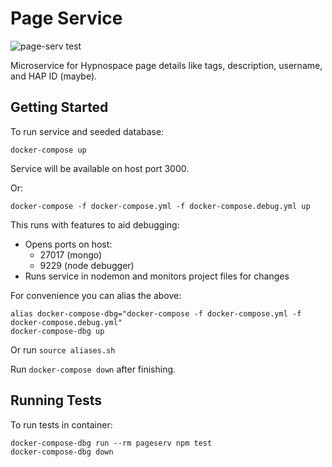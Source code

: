 # Page Service

![page-serv test](https://github.com/gbarkway/hypnospace-sitemap/workflows/page-serv%20test/badge.svg)

Microservice for Hypnospace page details like tags, description, username, and HAP ID (maybe).

## Getting Started

To run service and seeded database:

```
docker-compose up
```

Service will be available on host port 3000.

Or:

```
docker-compose -f docker-compose.yml -f docker-compose.debug.yml up
```

This runs with features to aid debugging:

- Opens ports on host:
  - 27017 (mongo)
  - 9229 (node debugger)
- Runs service in nodemon and monitors project files for changes

For convenience you can alias the above:

```
alias docker-compose-dbg="docker-compose -f docker-compose.yml -f docker-compose.debug.yml"
docker-compose-dbg up
```

Or run `source aliases.sh`

Run `docker-compose down` after finishing.

## Running Tests

To run tests in container:

```
docker-compose-dbg run --rm pageserv npm test
docker-compose-dbg down
```
